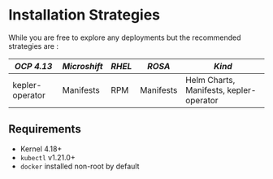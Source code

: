 # Installation Strategies

While you are free to explore any deployments but the recommended strategies are :

| *OCP 4.13*      | *Microshift*     | *RHEL*  |  *ROSA* | *Kind* |
| ------------- | -------------  | ----- | ----- | ----|
| kepler-operator | Manifests  | RPM | Manifests | Helm Charts, Manifests, kepler-operator|

## Requirements

- Kernel 4.18+
- `kubectl` v1.21.0+
- `docker` installed non-root by default
